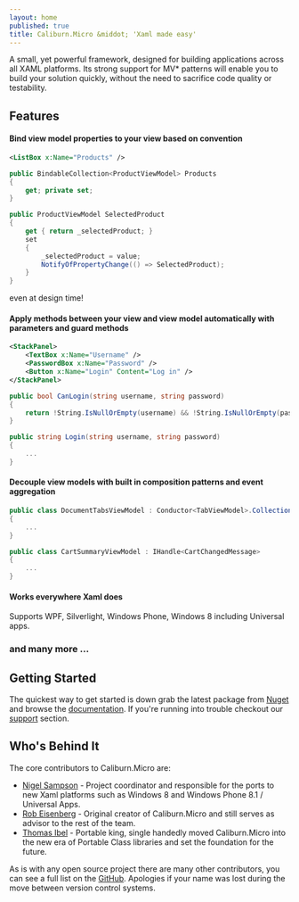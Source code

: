```yaml
---
layout: home
published: true
title: Caliburn.Micro &middot; 'Xaml made easy'
---
```


A small, yet powerful framework, designed for building applications across all XAML platforms. Its strong support for MV* patterns will enable you to build your solution quickly, without the need to sacrifice code quality or testability.

## Features

#### Bind view model properties to your view based on convention

``` xml
<ListBox x:Name="Products" />
``` 

``` csharp
public BindableCollection<ProductViewModel> Products
{
    get; private set; 
}

public ProductViewModel SelectedProduct
{
    get { return _selectedProduct; }
    set
    {
        _selectedProduct = value;
        NotifyOfPropertyChange(() => SelectedProduct);
    }
}
```

even at design time!

#### Apply methods between your view and view model automatically with parameters and guard methods

``` xml
<StackPanel>
    <TextBox x:Name="Username" />
    <PasswordBox x:Name="Password" />
    <Button x:Name="Login" Content="Log in" />
</StackPanel>
```

``` csharp
public bool CanLogin(string username, string password)
{
    return !String.IsNullOrEmpty(username) && !String.IsNullOrEmpty(password);
}

public string Login(string username, string password)
{
    ...
}
```

#### Decouple view models with built in composition patterns and event aggregation 
``` csharp
public class DocumentTabsViewModel : Conductor<TabViewModel>.Collection.OneActive
{
	...
}
```

``` csharp
public class CartSummaryViewModel : IHandle<CartChangedMessage>
{
	...
}
```

#### Works everywhere Xaml does
Supports WPF, Silverlight, Windows Phone, Windows 8 including Universal apps.

### and many more ...

## Getting Started
The quickest way to get started is down grab the latest package from [Nuget][nuget] and browse the [documentation][docs]. If you're running into trouble checkout our [support][support] section.


## Who's Behind It
The core contributors to Caliburn.Micro are:

 - [Nigel Sampson][nigel] - Project coordinator and responsible for the ports to new Xaml platforms such as Windows 8 and Windows Phone 8.1 / Universal Apps.
 - [Rob Eisenberg][rob] - Original creator of Caliburn.Micro and still serves as advisor to the rest of the team.
 - [Thomas Ibel][thomas] - Portable king, single handedly moved Caliburn.Micro into the new era of Portable Class libraries and set the foundation for the future.

As is with any open source project there are many other contributors, you can see a full list on the [GitHub][contributors]. Apologies if your name was lost during the move between version control systems.

[nuget]: http://www.nuget.org/packages/Caliburn.Micro
[docs]: /documentation
[support]: /support
[getting-started]: /documentation/getting-started
[rob]: http://robeisenberg.com
[bs]: http://www.bluespire.com
[nigel]: http://compiledexperience.com
[mm]: http://markermetro.com
[thomas]: https://twitter.com/thomasibel
[contributors]: https://github.com/Caliburn-Micro/Caliburn.Micro/graphs/contributors
[durandal]: http://durandaljs.com/
